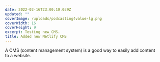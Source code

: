 ```yaml
---
date: 2022-02-16T23:00:10.039Z
updated: ""
coverImage: /uploads/podcasting4value-lg.png
coverWidth: 16
coverHeight: 9
excerpt: Testing new CMS.
title: Added new Netlify CMS
---
```

A CMS (content management system) is a good way to easily add content to a website.